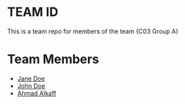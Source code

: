 # TEAM ID
This is a team repo for members of the team {C03 Group A}

# Team Members
* [Jane Doe](members/janeDoe.md)
* [John Doe](members/johnDoe.md)
* [Ahmad Alkaff](members/ahmadAlkaff.md)

